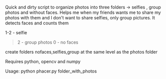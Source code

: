 Quick and dirty script to organize photos into three folders -> selfies , group photos and without faces. Helps me when my friends wants me to share my photos with them and I don't want to share selfies, only group pictures.
It detects faces and counts them 

1-2 - selfie
>2 - group photos
0 - no faces

create folders nofaces,selfies,group at the same level as the photos folder

Requires python, opencv and numpy

Usage: python phacer.py folder_with_photos
